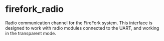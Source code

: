 firefork_radio
====================

Radio communication channel for the FireFork system.
This interface is designed to work with radio modules
connected to the UART, and working in the transparent mode.

